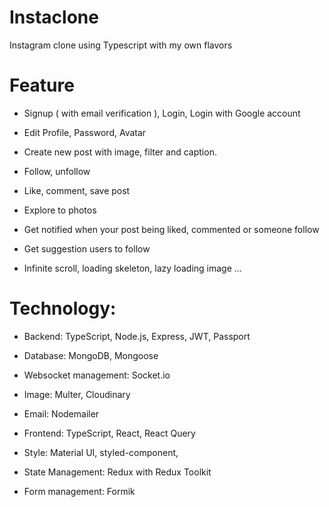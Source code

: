 # Instaclone

Instagram clone using Typescript with my own flavors

# Feature

- Signup ( with email verification ), Login, Login with Google account

- Edit Profile, Password, Avatar

- Create new post with image, filter and caption.

- Follow, unfollow

- Like, comment, save post

- Explore to photos

- Get notified when your post being liked, commented or someone follow

- Get suggestion users to follow

- Infinite scroll, loading skeleton, lazy loading image ...

# Technology: 

- Backend: TypeScript, Node.js, Express, JWT, Passport

- Database: MongoDB, Mongoose

- Websocket management: Socket.io

- Image: Multer, Cloudinary

- Email: Nodemailer

- Frontend: TypeScript, React, React Query

- Style: Material UI, styled-component,

- State Management: Redux with Redux Toolkit

- Form management: Formik
